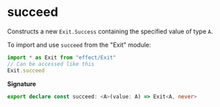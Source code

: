 # succeed

Constructs a new `Exit.Success` containing the specified value of type `A`.

To import and use `succeed` from the "Exit" module:

```ts
import * as Exit from "effect/Exit"
// Can be accessed like this
Exit.succeed
```

**Signature**

```ts
export declare const succeed: <A>(value: A) => Exit<A, never>
```
